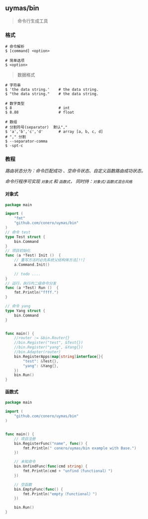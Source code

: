 ## uymas/bin

> 命令行生成工具





### 格式

```shell
# 命令解析
$ [command] <option>

# 简单选项
$ <option>
```



> 数据格式

```shell
# 字符串
$ 'the data string.'	# the data string.
$ "the data string."	# the data string.

# 数字类型
$ 8						# int
$ 8.88					# float

# 数组
# 分割符号(separator)  默认","
$ 'a','b','c','d'		# array [a, b, c, d]
# "," 分割
$ --separator-comma 
$ -spt-c
```





### 教程

*路由状态分为：命令匹配成功 、空命令状态、自定义函数路由成功状态。*

*命令行程序可实现 `对象式` 和 `函数式`， 同时持：`对象式/函数式混合风格`*



#### 对象式

```go
package main

import (
	"fmt"
	"github.com/conero/uymas/bin"
)
// 命令 test
type Test struct {
	bin.Command
}
// 项目初始化
func (a *Test) Init ()  {
    // 重写方法时必先系统父结构体方法[!!]
    a.Command.Init()
    
    // todo ....
}
// 运行，执行内二级命令分发
func (a *Test) Run ()  {
	fmt.Println("ffff.")
}

// 命令 yang
type Yang struct {
	bin.Command
}


func main() {
	//router := &bin.Router{}
	//bin.Register("test", &Test{})
	//bin.Register("yang", &Yang{})
	//bin.Adapter(router)
	bin.RegisterApps(map[string]interface{}{
		"test": &Test{},
		"yang": &Yang{},
	})
	bin.Run()
}

```





#### 函数式

```go
package main

import (
	"github.com/conero/uymas/bin"
)


func main() {
	// 项目注册
	bin.RegisterFunc("name", func() {
		fmt.Println(" conero/uymas/bin example with Base.")
	})

	// 未知命令
	bin.UnfindFunc(func(cmd string) {
		fmt.Println(cmd + "unfind（functional）")
	})

	// 空函数
	bin.EmptyFunc(func() {
		fmt.Println("empty（functional）")
	})

	bin.Run()
}

```

